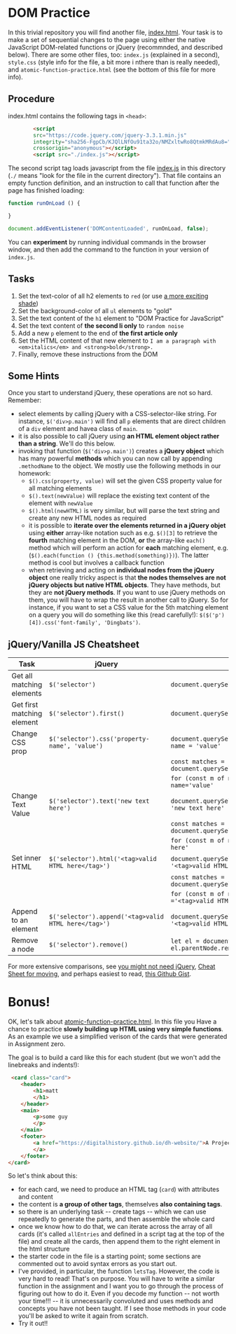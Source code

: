 # DOM Practice

In this trivial repository you will find another file, [index.html](index.html). Your task is to make a set of sequential changes to the page using either the native JavaScript DOM-related functions or jQuery (recommnded, and described below). There are some other files, too: `index.js` (explained in a second), `style.css` (style info for the file, a bit more i nthere than is really needed), and `atomic-function-practice.html` (see the bottom of this file for more info).

## Procedure 
index.html contains the following tags in `<head>`: 

``` html
        <script
	    src="https://code.jquery.com/jquery-3.3.1.min.js"
	    integrity="sha256-FgpCb/KJQlLNfOu91ta32o/NMZxltwRo8QtmkMRdAu8="
	    crossorigin="anonymous"></script>
        <script src="./index.js"></script>
```

The second script tag loads javascript from the file [index.js](./index.js) in this directory (`./` means "look for the file in the current directory"). That file contains an empty function definition, and an instruction to call that function after the page has finished loading: 

``` javascript
function runOnLoad () {

}

document.addEventListener('DOMContentLoaded', runOnLoad, false);

```

You can **experiment** by running individual commands in the browser window, and then add the command to the function in your version of `index.js`. 

## Tasks 

1. Set the text-color of all h2 elements to `red` (or use [a more exciting shade](https://www.rapidtables.com/web/css/css-color.html))
2. Set the background-color of all `ul` elements to "gold"
3. Set the text content of the `h1` element to "DOM Practice for JavaScript"
4. Set the text content of **the second li only** to `random noise`
4. Add a new `p` element to the end of **the first article only**
5. Set the HTML content of that new element to `I am a paragraph with <em>italics</em> and <strong>bold</strong>.`
6. Finally, remove these instructions from the DOM

## Some Hints

Once you start to understand jQuery, these operations are not so hard.  Remember:

- select elements by calling jQuery with a CSS-selector-like string. For instance, `$('div>p.main')` will find all `p` elements that are direct children of a `div` element and havea  class of `main`.
- it is also possible to call jQuery using **an HTML element object rather than a string**.  We'll do this below.
- invoking that function (`$('div>p.main')`) creates a **jQuery object** which has many powerful **methods** which you can now call by appending `.methodName` to the object. We mostly use the following methods in our homework: 
  - `$().css(property, value)` will set the given CSS property value for all matching elements
  - `$().text(newValue)` will replace the existing text content of the element with `newValue`
  - `$().html(newHTML)` is very similar, but will parse the text string and create any new HTML nodes as required
  - it is possible to **iterate over the elements returned in a jQuery objet** using **either** array-like notation such as e.g. `$()[3]` to retrieve the **fourth** matching element in the DOM, **or** the array-like `each()` method which will perform an action for **each** matching element, e.g. (`$().each(function () {this.method(something)})`).  The latter method is cool but involves a callback function
  - when retrieving and acting on **individual nodes from the jQuery object** one really tricky aspect is that **the nodes themselves are not jQuery objects but native HTML objects**. They have  methods, but they are **not jQuery methods**. If you want to use jQuery methods on them, you will have to wrap the result in another call to jQuery. So for instance, if you want to set a CSS value for the 5th matching element on a query you will do something like this (read carefully!): `$($('p')[4]).css('font-family', 'Dingbats')`.


## jQuery/Vanilla JS Cheatsheet 

| Task                       | jQuery                                               | "Vanilla" JS                                                                   |
|----------------------------|------------------------------------------------------|--------------------------------------------------------------------------------|
| Get all matching elements  | `$('selector')`                                      | `document.querySelectorAll('selector')`                                        |
| Get first matching element | `$('selector').first()`                              | `document.querySelector('selector')`                                           |
| Change CSS prop            | `$('selector').css('property-name', 'value')`        | `document.querySelector('selector').style.property-name = 'value'`             |
|                            |                                                      | `const matches = document.querySelectorAll('selector')`                        |
|                            |                                                      | `for (const m of matches) {m.style.property-name='value'`                      |
| Change Text Value          | `$('selector').text('new text here')`                | `document.querySelector('selector').textContent = 'new text here'`             |
|                            |                                                      | `const matches = document.querySelectorAll('selector')`                        |
|                            |                                                      | `for (const m of matches) {m.textContent ='new text here'`                     |
| Set inner HTML             | `$('selector').html('<tag>valid HTML here</tag>')`   | `document.querySelector('selector').innerHTML = '<tag>valid HTML here</tag>'`  |
|                            |                                                      | `const matches = document.querySelectorAll('selector')`                        |
|                            |                                                      | `for (const m of matches) {m.textContent ='<tag>valid HTML here</tag>'`        |
| Append to an element       | `$('selector').append('<tag>valid HTML here</tag>')` | `document.querySelector('selector').innerHTML += '<tag>valid HTML here</tag>'` |
| Remove a node              | `$('selector').remove()`                             | `let el = document.querySelector('selector'); el.parentNode.removeChild(el);`  |


For more extensive comparisons, see [you might not need jQuery](http://youmightnotneedjquery.com/), [Cheat Sheet for moving](https://tobiasahlin.com/blog/move-from-jquery-to-vanilla-javascript/), and perhaps easiest to read, [this Github Gist](https://gist.github.com/joyrexus/7307312).

# Bonus!

OK, let's talk about [atomic-function-practice.html](./atomic-function-practice.html). In this file you Have a chance to practice **slowly building up HTML using very simple functions**. As an example we use a simplified verison of the cards that were generated in Assignment zero.

The goal is to build a card like this for each student (but we won't add the linebreaks and indents!): 

``` html
 <card class="card">
    <header>
        <h1>matt
        </h1>
    </header>
    <main>
        <p>some guy
        </p>
    </main>
    <footer>
        <a href="https://digitalhistory.github.io/dh-website/">A Project of HIS393
        </a>
    </footer>
</card>
```

So let's think about this:

- for each card, we need to produce an HTML tag (`card`) with attributes and content
- the content is **a group of other tags**, themselves **also containing tags**.
- so there is an underlying task -- create tags -- which we can use repeatedly to generate the parts, and then assemble the whole card
- once we know how to do that, we can iterate across the array of all cards (it's called `allEntries` and defined in a script tag at the top of the file) and create all the cards, then append them to the right element in the html structure
- the starter code in the file is a starting point; some sections are commented out to avoid syntax errors as you start out.
- I've provided, in particular, the function `letsTag`. However, the code is very hard to read!  That's on purpose. You will have to write a similar function in the assignment and I want you to go through the process of figuring out how to do it.  Even if you decode my function -- not worth your time!!! -- it is unnecessarily convoluted and uses methods and concepts you have not been taught. If I see those methods in your code you'll be asked to write it again from scratch. 
- Try it out!!
